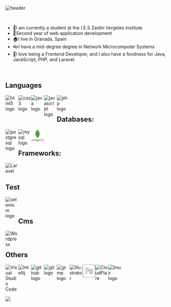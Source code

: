![header](https://capsule-render.vercel.app/api?type=waving&color=auto&height=300&section=header&text=Carlos%20Bernal&fontSize=90&animation=fadeIn&fontAlignY=38&desc=Welcome%20to%20my%20GitHub%20Profile%20!&descAlignY=51&descAlign=62)

<br>

- 🔭I am currently a student at the I.E.S Zaidín Vergeles institute
- 🌱Second year of web application development
- 🏠I live in Granada, Spain
- 👓I have a mid-degree degree in Network Microcomputer Systems
- 🎈I love being a Frontend Developer, and I also have a fondness for Java, JavaScript, PHP, and Laravel.

<br>

## Languages
  <img src="https://cdn.jsdelivr.net/gh/devicons/devicon/icons/html5/html5-original.svg" width="40" align="left" alt="html5 logo"  />
  <img src="https://cdn.jsdelivr.net/gh/devicons/devicon/icons/css3/css3-original.svg" width="40" align="left" alt="css3 logo"  />
  <img src="https://cdn.jsdelivr.net/gh/devicons/devicon/icons/java/java-original.svg" width="40" align="left" alt="java logo"  />
  <img src="https://cdn.jsdelivr.net/gh/devicons/devicon/icons/javascript/javascript-original.svg" align="left" width="40" alt="javascript logo"  />
  <img src="https://cdn.jsdelivr.net/gh/devicons/devicon/icons/php/php-original.svg" width="40" align="left" alt="php logo"  />

<br><br>

## Databases:

  <img src="https://cdn.jsdelivr.net/gh/devicons/devicon/icons/postgresql/postgresql-original.svg" width="40" align="left" alt="postgresql logo"  /> 
  <img src="https://cdn.simpleicons.org/mysql/4479A1" width="40" align="left" alt="mysql logo"  />
   <img src="https://raw.githubusercontent.com/devicons/devicon/master/icons/mongodb/mongodb-original-wordmark.svg" alt="mongodb" align="left" width="40" height="40"/> 

<br><br>

## Frameworks:

  <img align="left" alt="Laravel" width="40px" align="left" src="https://static-00.iconduck.com/assets.00/laravel-icon-497x512-uwybstke.png" />
    
<br><br>

   ## Test
  <img src="https://skillicons.dev/icons?i=selenium" width="40" align="left" alt="selenium logo"  />
  
<br><br>

 ## Cms
  <img align="left" alt="Wordpress" width="40px" src="https://img.icons8.com/color/512/wordpress.png" />

  <br><br>

  ## Others
  <img align="left" alt="Visual Studio Code" width="40px" src="https://img.icons8.com/color/512/visual-studio-code-2019.png"/>
  <img align="left" alt="Intellij" width="40px" src="https://img.icons8.com/color/512/intellij-idea.png"/>
  <img align="left" src="https://cdn.jsdelivr.net/gh/devicons/devicon/icons/github/github-original.svg" width="40" alt="github logo"  />
  <img align="left" src="https://cdn.simpleicons.org/git/F05032" width="40" alt="git logo"  />
  <img align="left" src="https://cdn.jsdelivr.net/gh/devicons/devicon/icons/gimp/gimp-original.svg" width="40" alt="gimp logo"  />
  <img align="left" src="https://profilinator.rishav.dev/skills-assets/adobe_illustrator-icon.svg" alt="Illustrator" width="40" />
  <img align="left" src="https://raw.githubusercontent.com/devicons/devicon/master/icons/photoshop/photoshop-line.svg" alt="photoshop" width="40"/>
  <img align="left" alt="CloudFlare" width="40px" src="https://www.storagealchemist.com/wp-content/uploads/2021/08/Syno-ApacheHTTP-logo-DSM6.png" />
  <img align="left" src="https://cdn.jsdelivr.net/gh/devicons/devicon/icons/linux/linux-original.svg" width="40" alt="linux logo"  />

<br><br><br><br><br>

![](https://streak-stats.demolab.com?user=Caberbar&theme=dark&hide_border=true&date_format=j%20M%5B%20Y%5D&card_width=1000&background=EBEBEB00&ring=0B86EB&fire=0B86EB&currStreakLabel=EBEBEB)
<!-- <br><br><br><br><br>
![](https://github-readme-stats.vercel.app/api?username=Caberbar&theme=dark&show_icons=false&hide_border=true&bg_color=EBEBEB00&text_color=ffffff&hide_title=true&count_private=true&title_color=0B86EB&card_width=400&rank_icon=github)
![](https://github-readme-stats.vercel.app/api/top-langs/?username=Caberbar&theme=dark&hide_border=true&bg_color=EBEBEB00&layout=compact&text_color=ffffff&card_width=400) -->

